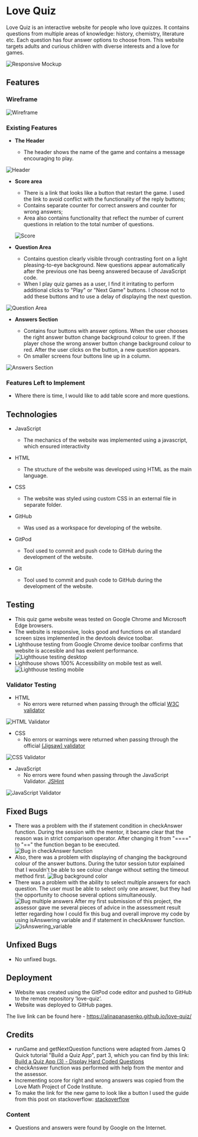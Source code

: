 # Love Quiz

Love Quiz is an interactive website for people who love quizzes.
It contains questions from multiple areas of knowledge: history, chemistry, literature etc. Each question has four answer options to choose from.
This website targets adults and curious children with diverse interests and a love for games.

![Responsive Mockup](assets/images/mockup.png)

## Features 

### Wireframe

![Wireframe](assets/images/wireframe.png)

### Existing Features

- __The Header__

  - The header shows the name of the game and contains a message encouraging to play.

![Header](assets/images/header.png)

- __Score area__
  - There is a link that looks like a button that restart the game. I used the link to avoid conflict with the functionality of the reply buttons;
  - Contains separate counter for correct answers and counter for wrong answers;
  - Area also contains functionality that reflect the number of current questions in relation to the total number of questions.

  ![Score](assets/images/score_area.png)

- __Question Area__

  - Contains question clearly visible through contrasting font on a light pleasing-to-eye background. New questions appear automatically after the previous one has beeng answered because of JavaScript code.
  - When I play quiz games as a user, I find it irritating to perform additional clicks to "Play" or "Next Game" buttons. I choose not to add these buttons and to use a delay of displaying the next question.

![Question Area](assets/images/question.png)

- __Answers Section__

  - Contains four buttons with answer options. When the user chooses the right answer button change background colour to green. If the player chose the wrong answer button change background colour to red. After the user clicks on the button, a new question appears.
  - On smaller screens four buttons line up in a column.

![Answers Section](assets/images/answers.png)

### Features Left to Implement
- Where there is time, I would like to add table score and more questions. 


## Technologies

- JavaScript
  - The mechanics of the website was implemented using a javascript, which ensured interactivity

- HTML
  - The structure of the website was developed using HTML as the main language.

- CSS
  - The website was styled using custom CSS in an external file in separate folder.

- GitHub
  - Was used as a workspace for developing of the website.

- GitPod
  - Tool used to commit and push code to GitHub during the development of the website.

- Git
  - Tool used to commit and push code to GitHub during the development of the website.



## Testing 

- This quiz game website weas tested on Google Chrome and Microsoft Edge browsers.
- The website is responsive, looks good and functions on all standard screen sizes implemented in the devtools device toolbar.
- Lighthouse testing from Google Chrome device toolbar confirms that website is accesible and has exelent performance.
![Lighthouse testing desktop](assets/images/lighthouse_desktop.png)
- Lighthouse shows 100% Accessibility on mobile test as well.
![Lighthouse testing mobile](assets/images/lighthouse_mobile.png)


### Validator Testing 

- HTML
  - No errors were returned when passing through the official [W3C validator](https://validator.w3.org)

![HTML Validator](assets/images/HTML_Validator.png)

- CSS
  - No errors or warnings were returned when passing through the official [(Jigsaw) validator](https://jigsaw.w3.org/css-validator/)

![CSS Validator](assets/images/CSS_Validator.png)

- JavaScript
  - No errors were found when passing through the JavaScript Validator.
[JSHint](https://jshint.com/)

![JavaScript Validator](assets/images/JS_Validator.png)

## Fixed Bugs 
- There was a problem with the if statement condition in checkAnswer function. During the session with the mentor, it became clear that the reason was in strict comparison operator. After changing it from "====" to "==" the function began to be executed.
![Bug in checkAnswer function](assets/images/if_statement.png)
- Also, there was a problem with displaying of changing the background colour of the answer buttons. During the tutor session tutor explained that I wouldn't be able to see colour change without setting the timeout method first.
![Bug background color](assets/images/timeout.png)
- There was a problem with the ability to select multiple answers for each question. The user must be able to select only one answer, but they had the opportunity to choose several options simultaneously.
![Bug multiple answers](assets/images/bug_multiple_answers.png)
After my first submission of this project, the assessor gave me several pieces of advice in the assessment result letter regarding how I could fix this bug and overall improve my code by using isAnswering variable and if statement in checkAnswer function.
![isAnswering_variable](assets/images/isanswering_variable.png)


## Unfixed Bugs
- No unfixed bugs.

## Deployment

- Website was created using the GitPod code editor and pushed to GitHub to the remote repository ‘love-quiz’.
- Website was deployed to GitHub pages.

The live link can be found here - https://alinapanasenko.github.io/love-quiz/


## Credits 

- runGame and getNextQuestion functions were adapted from James Q Quick tutorial "Build a Quiz App", part 3, which you can find by this link: [Build a Quiz App (3) - Display Hard Coded Questions](https://www.youtube.com/watch?v=zZdQGs62cR8&t=359s&ab_channel=JamesQQuick)
- checkAnswer function was performed with help from the mentor and the assessor.
- Incrementing score for right and wrong answers was copied from the Love Math Project of Code Institute.
- To make the link for the new game to look like a button I used the guide from this post on stackoverflow:
[stackoverflow](https://stackoverflow.com/questions/23608346/how-to-style-a-div-like-the-button-element)

### Content 

- Questions and answers were found by Google on the Internet.
